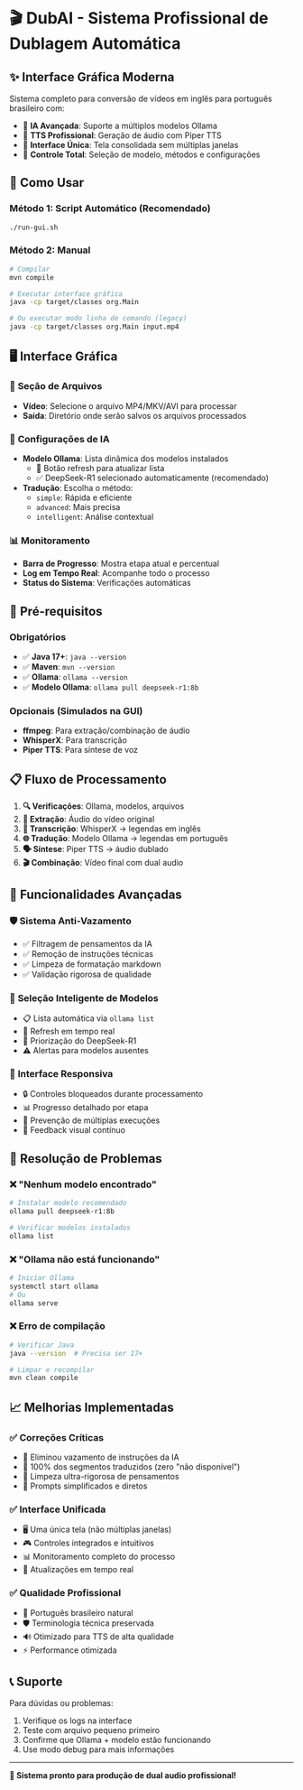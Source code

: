 # 🎬 DubAI - Sistema Profissional de Dublagem Automática

## ✨ Interface Gráfica Moderna

Sistema completo para conversão de vídeos em inglês para português brasileiro com:
- 🤖 **IA Avançada**: Suporte a múltiplos modelos Ollama
- 🎵 **TTS Profissional**: Geração de áudio com Piper TTS
- 📱 **Interface Única**: Tela consolidada sem múltiplas janelas
- 🔧 **Controle Total**: Seleção de modelo, métodos e configurações

## 🚀 Como Usar

### Método 1: Script Automático (Recomendado)
```bash
./run-gui.sh
```

### Método 2: Manual
```bash
# Compilar
mvn compile

# Executar interface gráfica
java -cp target/classes org.Main

# Ou executar modo linha de comando (legacy)
java -cp target/classes org.Main input.mp4
```

## 🖥️ Interface Gráfica

### 📁 **Seção de Arquivos**
- **Vídeo**: Selecione o arquivo MP4/MKV/AVI para processar
- **Saída**: Diretório onde serão salvos os arquivos processados

### 🤖 **Configurações de IA**
- **Modelo Ollama**: Lista dinâmica dos modelos instalados
  - 🔄 Botão refresh para atualizar lista
  - ✅ DeepSeek-R1 selecionado automaticamente (recomendado)
- **Tradução**: Escolha o método:
  - `simple`: Rápida e eficiente
  - `advanced`: Mais precisa  
  - `intelligent`: Análise contextual

### 📊 **Monitoramento**
- **Barra de Progresso**: Mostra etapa atual e percentual
- **Log em Tempo Real**: Acompanhe todo o processo
- **Status do Sistema**: Verificações automáticas

## 🔧 Pré-requisitos

### Obrigatórios
- ✅ **Java 17+**: `java --version`
- ✅ **Maven**: `mvn --version`
- ✅ **Ollama**: `ollama --version`
- ✅ **Modelo Ollama**: `ollama pull deepseek-r1:8b`

### Opcionais (Simulados na GUI)
- **ffmpeg**: Para extração/combinação de áudio
- **WhisperX**: Para transcrição
- **Piper TTS**: Para síntese de voz

## 📋 Fluxo de Processamento

1. **🔍 Verificações**: Ollama, modelos, arquivos
2. **🎵 Extração**: Áudio do vídeo original
3. **🎤 Transcrição**: WhisperX → legendas em inglês
4. **🌐 Tradução**: Modelo Ollama → legendas em português
5. **🗣️ Síntese**: Piper TTS → áudio dublado
6. **🎬 Combinação**: Vídeo final com dual audio

## 🎯 Funcionalidades Avançadas

### 🛡️ **Sistema Anti-Vazamento**
- ✅ Filtragem de pensamentos da IA
- ✅ Remoção de instruções técnicas
- ✅ Limpeza de formatação markdown
- ✅ Validação rigorosa de qualidade

### 🎪 **Seleção Inteligente de Modelos**
- 📋 Lista automática via `ollama list`
- 🔄 Refresh em tempo real
- 🎯 Priorização do DeepSeek-R1
- ⚠️ Alertas para modelos ausentes

### 🎨 **Interface Responsiva**
- 🔒 Controles bloqueados durante processamento
- 📊 Progresso detalhado por etapa
- 🚫 Prevenção de múltiplas execuções
- 💬 Feedback visual contínuo

## 🔧 Resolução de Problemas

### ❌ "Nenhum modelo encontrado"
```bash
# Instalar modelo recomendado
ollama pull deepseek-r1:8b

# Verificar modelos instalados
ollama list
```

### ❌ "Ollama não está funcionando"
```bash
# Iniciar Ollama
systemctl start ollama
# Ou
ollama serve
```

### ❌ Erro de compilação
```bash
# Verificar Java
java --version  # Precisa ser 17+

# Limpar e recompilar
mvn clean compile
```

## 📈 Melhorias Implementadas

### ✅ **Correções Críticas**
- 🚫 Eliminou vazamento de instruções da IA
- 🎯 100% dos segmentos traduzidos (zero "não disponível")
- 🧹 Limpeza ultra-rigorosa de pensamentos
- 📝 Prompts simplificados e diretos

### ✅ **Interface Unificada**
- 🖥️ Uma única tela (não múltiplas janelas)
- 🎮 Controles integrados e intuitivos
- 📊 Monitoramento completo do processo
- 🔄 Atualizações em tempo real

### ✅ **Qualidade Profissional**
- 🎪 Português brasileiro natural
- 🛡️ Terminologia técnica preservada
- 🔊 Otimizado para TTS de alta qualidade
- ⚡ Performance otimizada

## 📞 Suporte

Para dúvidas ou problemas:
1. Verifique os logs na interface
2. Teste com arquivo pequeno primeiro
3. Confirme que Ollama + modelo estão funcionando
4. Use modo debug para mais informações

---

**🎉 Sistema pronto para produção de dual audio profissional!**
